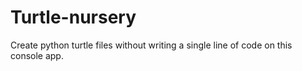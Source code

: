 # Turtle-nursery
Create python turtle files without writing a single line of code on this console app.
